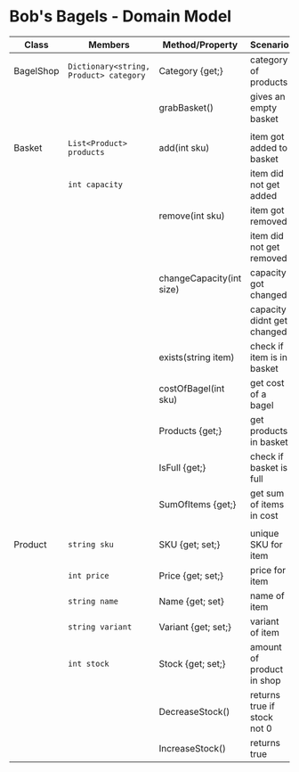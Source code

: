 # Bob's Bagels - Domain Model

| Class           | Members                 | Method/Property             | Scenario                  | Output     |
|-----------------|-------------------------|-----------------------------|---------------------------|------------|
| BagelShop       | `Dictionary<string, Product> category`| Category {get;}  | category of products      | Dictionary |
|                 |							| grabBasket()                | gives an empty basket     | Basket     |
|                 |                         |                             |                           |            |
| Basket          | `List<Product> products`| add(int sku)                | item got added to basket  | true       |
|				  | `int capacity`          |                             | item did not get added    | false      |
|                 |		                    | remove(int sku) | item got removed          | true       |
|                 |                         |                             | item did not get removed  | false      |
|                 |                         | changeCapacity(int size)    | capacity got changed      | true       |
|                 |                         |                             | capacity didnt get changed| false      |
|                 |                         | exists(string item)         | check if item is in basket| bool       |
|                 |                         | costOfBagel(int sku)        | get cost of a bagel       | double     |
|                 |                         | Products {get;}             | get products in basket    | list       |
|                 |                         | IsFull {get;}               | check if basket is full   | bool       |
|                 |                         | SumOfItems {get;}           | get sum of items in cost  | double     |
|                 |                         |                             |                           |            |
| Product         | `string sku`            | SKU {get; set;}             | unique SKU for item       | string     |
|                 | `int price`             | Price {get; set;}           | price for item            | int        |
|                 | `string name`           | Name {get; set}             | name of item              | string     |
|                 | `string variant`        | Variant {get; set;}         | variant of item           | string     |
|                 | `int stock`             | Stock {get; set;}           | amount of product in shop | int        |
|                 |                         | DecreaseStock()             | returns true if stock not 0 | bool     |
|                 |                         | IncreaseStock()             | returns true              | bool       |